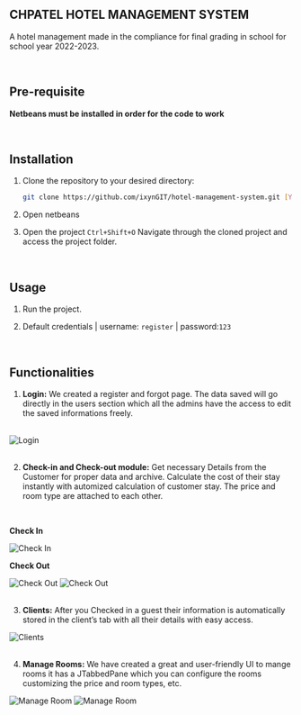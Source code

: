 ## CHPATEL HOTEL MANAGEMENT SYSTEM

A hotel management made in the compliance for final grading in school for school year 2022-2023.

<br />

## Pre-requisite
  **Netbeans must be installed in order for the code to work**   

<br />


## Installation

1. Clone the repository to your desired directory:
   ```bash
   git clone https://github.com/ixynGIT/hotel-management-system.git [YourDirectoryName]
    ```
2. Open netbeans
    
3. Open the project `Ctrl+Shift+O`
   Navigate through the cloned project and access the project folder.

<br />

## Usage

1. Run the project.
  
2. Default credentials | username: `register` | password:`123`

<br />


## Functionalities


1. **Login:**
We created a register and forgot page. The data saved will go directly in the users section which all the admins have the access to edit the saved informations freely.

<br />


<img src="screenshots/login.png" alt="Login">

<br />
<br />

2. **Check-in and Check-out module:**
  Get necessary Details from the Customer for proper data and archive. Calculate the cost of their stay instantly with automized calculation of customer stay.
  The price and room type are attached to each other.

<br />

**Check In**

<img src="screenshots/checkin.png" alt="Check In">

<br />

**Check Out**

<img src="screenshots/checkout.png" alt="Check Out">
<img src="screenshots/checkoutReceipt.png" alt="Check Out">

<br />
<br />

3. **Clients:**
  After you Checked in a guest their information is automatically stored in the client’s tab with all their details with easy access.

<img src="screenshots/clients.png" alt="Clients">

<br />
<br />

4. **Manage Rooms:**
  We have created a great and user-friendly UI to mange rooms it has a JTabbedPane which you can configure the rooms customizing the price and room types, etc.

<img src="screenshots/room.png" alt="Manage Room">
<img src="screenshots/room_type.png" alt="Manage Room">








